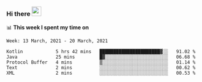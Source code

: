 ### Hi there <a href="https://www.gautamkrishnar.com/"><img src="https://media.giphy.com/media/hvRJCLFzcasrR4ia7z/giphy.gif" width="25px"></a>

📊 **This week I spent my time on**

<!--START_SECTION:waka-->
```text
Week: 13 March, 2021 - 20 March, 2021

Kotlin            5 hrs 42 mins   ██████████████████████▓░░   91.02 % 
Java              25 mins         █▓░░░░░░░░░░░░░░░░░░░░░░░   06.68 % 
Protocol Buffer   4 mins          ▒░░░░░░░░░░░░░░░░░░░░░░░░   01.14 % 
Text              2 mins          ░░░░░░░░░░░░░░░░░░░░░░░░░   00.62 % 
XML               2 mins          ░░░░░░░░░░░░░░░░░░░░░░░░░   00.53 % 
```
<!--END_SECTION:waka-->
